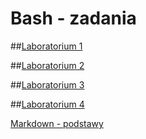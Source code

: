 Bash - zadania    
===============
##[Laboratorium 1](https://github.com/mdawidowski/Zadania-z-basha/blob/master/Zadanie1.md)

##[Laboratorium 2](https://github.com/mdawidowski/Zadania-z-basha/blob/master/Zadanie2.md)

##[Laboratorium 3](https://github.com/mdawidowski/Zadania-z-basha/blob/master/Zadanie3.md)

##[Laboratorium 4](https://github.com/mdawidowski/Zadania-z-basha/blob/master/Zadanie4.md)

[Markdown - podstawy](https://help.github.com/articles/markdown-basics/)

